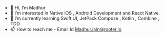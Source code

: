 - 👋 Hi, I’m Madhur 
- 👀 I’m interested in Native iOS , Android Development and React Native.
- 🌱 I’m currently learning Swift UI, JetPack Compose , Kotlin , Combine ,  TDD
- 📫 How to reach me - Email Id Madhur.jain@rooter.io

<!---
Madhurjain874/Madhurjain874 is a ✨ special ✨ repository because its `README.md` (this file) appears on your GitHub profile.
You can click the Preview link to take a look at your changes.
--->
